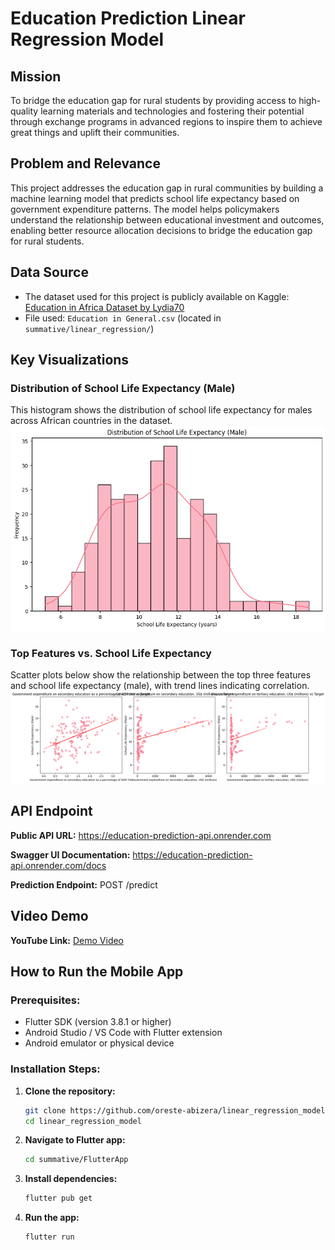 # Education Prediction Linear Regression Model

## Mission
To bridge the education gap for rural students by providing access to high-quality learning materials and technologies and fostering their potential through exchange programs in advanced regions to inspire them to achieve great things and uplift their communities.

## Problem and Relevance
This project addresses the education gap in rural communities by building a machine learning model that predicts school life expectancy based on government expenditure patterns. The model helps policymakers understand the relationship between educational investment and outcomes, enabling better resource allocation decisions to bridge the education gap for rural students.

## Data Source
- The dataset used for this project is publicly available on Kaggle: [Education in Africa Dataset by Lydia70](https://www.kaggle.com/datasets/lydia70/education-in-africa)
- File used: `Education in General.csv` (located in `summative/linear_regression/`)

## Key Visualizations

### Distribution of School Life Expectancy (Male)
This histogram shows the distribution of school life expectancy for males across African countries in the dataset.
![Distribution of School Life Expectancy](summative/linear_regression/visualizations/school_life_expectancy_distribution.png)

### Top Features vs. School Life Expectancy
Scatter plots below show the relationship between the top three features and school life expectancy (male), with trend lines indicating correlation.
![Top Feature Scatter](summative/linear_regression/visualizations/top_features.png)

## API Endpoint
**Public API URL:** https://education-prediction-api.onrender.com

**Swagger UI Documentation:** https://education-prediction-api.onrender.com/docs

**Prediction Endpoint:** POST /predict

## Video Demo
**YouTube Link:** [Demo Video](https://youtu.be/T2eCIH3MgBA)

## How to Run the Mobile App

### Prerequisites:
- Flutter SDK (version 3.8.1 or higher)
- Android Studio / VS Code with Flutter extension
- Android emulator or physical device

### Installation Steps:

1. **Clone the repository:**
   ```bash
   git clone https://github.com/oreste-abizera/linear_regression_model.git
   cd linear_regression_model
   ```

2. **Navigate to Flutter app:**
   ```bash
   cd summative/FlutterApp
   ```

3. **Install dependencies:**
   ```bash
   flutter pub get
   ```
4. **Run the app:**
   ```bash
   flutter run
   ```

